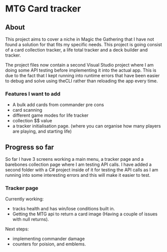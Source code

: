 # MTG Card tracker

## About

This project aims to cover a niche in Magic the Gathering
that I have not found a solution for that fits my specific needs.
This project is going consist of a card collection tracker,
a life total tracker and a deck builder and tracker.

The project files now contain a second Visual Studio project where 
I am doing some API testing before implementing it into the actual 
app. This is due to the fact that I kept running into runtime 
errors that have been easier to debug and solve using theCLI 
rather than reloading the app every time.

### Features I want to add
* A bulk add cards from commander pre cons
* card scanning
* different game modes for life tracker
* collection $$ value
* a tracker initialisation page. (where you can organise how many
  players are playing, and starting life)

## Progress so far

So far I have 3 screens working a main menu, a tracker page and a 
barebones collection page where I am testing API calls. I have 
added a second folder with a C# project inside of it for testing 
the API calls as I am running into some interesting errors and this 
will make it easier to test.

### Tracker page
Currently working:
* tracks health and has win/lose conditions built in.
* Getting the MTG api to return a card image (Having a couple of issues
  with null returns).

Next steps:
* implementing commander damage
* counters for poision, and emblems.
